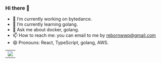 ### Hi there 👋

<!--
**rebornwwp/rebornwwp** is a ✨ _special_ ✨ repository because its `README.md` (this file) appears on your GitHub profile.
-->

- 🔭 I’m currently working on bytedance.
- 🌱 I’m currently learning golang.
- 💬 Ask me about docker, golang.
- 📫 How to reach me: you can email to me by rebornwwp@gmail.com
- 😄 Pronouns: React, TypeScript, golang, AWS.

<!-- Stats section -->
<div class="stats">
  <table cellpadding="0" cellspacing="0">
    <tr>
      <td>
        <img src="https://github-readme-stats.vercel.app/api/top-langs/?username=rebornwwp&langs_count=6&hide=TeX&hide_border=true&text_color=000">
      </td>
    </tr>
  </table>
</div>

